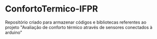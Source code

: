 # ConfortoTermico-IFPR
Repositório criado para armazenar códigos e bibliotecas referentes ao projeto "Avaliação de conforto térmico através de sensores conectados à arduino"
